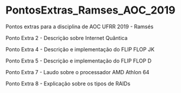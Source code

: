 # PontosExtras_Ramses_AOC_2019
Pontos extras para a disciplina de AOC UFRR 2019 - Ramsés

Ponto Extra 2 - Descrição sobre Internet Quântica

Ponto Extra 4 - Descrição e implementação do FLIP FLOP JK

Ponto Extra 5 - Descrição e implementação do FLIP FLOP D

Ponto Extra 7 - Laudo sobre o processador AMD Athlon 64

Ponto Extra 8 - Explicação sobre os tipos de RAIDs
